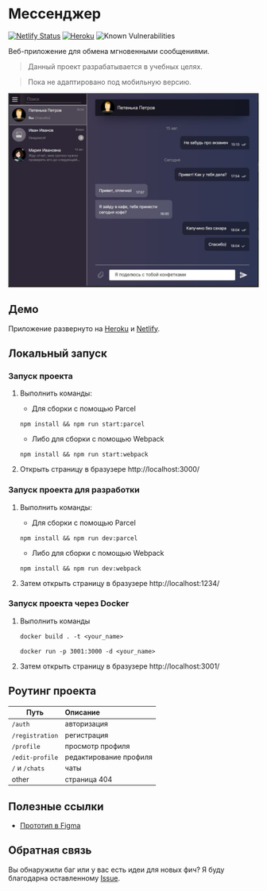 # Мессенджер

[![Netlify Status](https://api.netlify.com/api/v1/badges/f66e8e9c-f9e9-4cd9-8fac-a51e366bbab8/deploy-status?branch=deploy)](https://messenger-gulevich.netlify.app)
[![Heroku](https://pyheroku-badge.herokuapp.com/?app=messenger-gulevich)](https://messenger-gulevich.herokuapp.com)
![Known Vulnerabilities](https://snyk.io/test/github/EkaterinaGulevich/middle.messenger.praktikum.yandex/badge.svg)

Веб-приложение для обмена мгновенными сообщениями.


> Данный проект разрабатывается в учебных целях.

> Пока не адаптировано под мобильную версию.


![Preview](/static/for-readme.JPG)


## Демо
Приложение развернуто на [Heroku](https://messenger-gulevich.herokuapp.com) и [Netlify](https://messenger-gulevich.netlify.app).

## Локальный запуск

### Запуск проекта

1. Выполнить команды:

   - Для сборки с помощью Parcel

    ```shell
    npm install && npm run start:parcel
    ```

   - Либо для сборки с помощью Webpack
    ```shell
    npm install && npm run start:webpack
    ```
2. Открыть страницу в бразузере http://localhost:3000/


### Запуск проекта для разработки

1. Выполнить команды:
   - Для сборки с помощью Parcel

   ```shell
   npm install && npm run dev:parcel
   ```
   - Либо для сборки с помощью Webpack
   ```shell
   npm install && npm run dev:webpack
   ```

2. Затем открыть страницу в бразузере http://localhost:1234/

### Запуск проекта через Docker

1. Выполнить команды
   ```shell
   docker build . -t <your_name>
   ```
      ```shell
   docker run -p 3001:3000 -d <your_name>
   ```
2. Затем открыть страницу в бразузере http://localhost:3001/

## Роутинг проекта

| Путь            | Описание               |
|-----------------|:-----------------------|
| `/auth`         | авторизация            |
| `/registration` | регистрация            |
| `/profile`      | просмотр профиля       |
| `/edit-profile` | редактирование профиля |
| `/` и `/chats`  | чаты                   |
| other           | страница 404           |



## Полезные ссылки

- [Прототип в Figma](https://www.figma.com/file/JbTi3UC2k7B7QVvXOsYiwI/%D0%9C%D0%B5%D1%81%D1%81%D0%B5%D0%BD%D0%B4%D0%B6%D0%B5%D1%80?node-id=0%3A1)


## Обратная связь

Вы обнаружили баг или у вас есть идеи для новых фич? Я буду благодарна оставленному [Issue](https://github.com/EkaterinaGulevich/middle.messenger.praktikum.yandex/issues).

